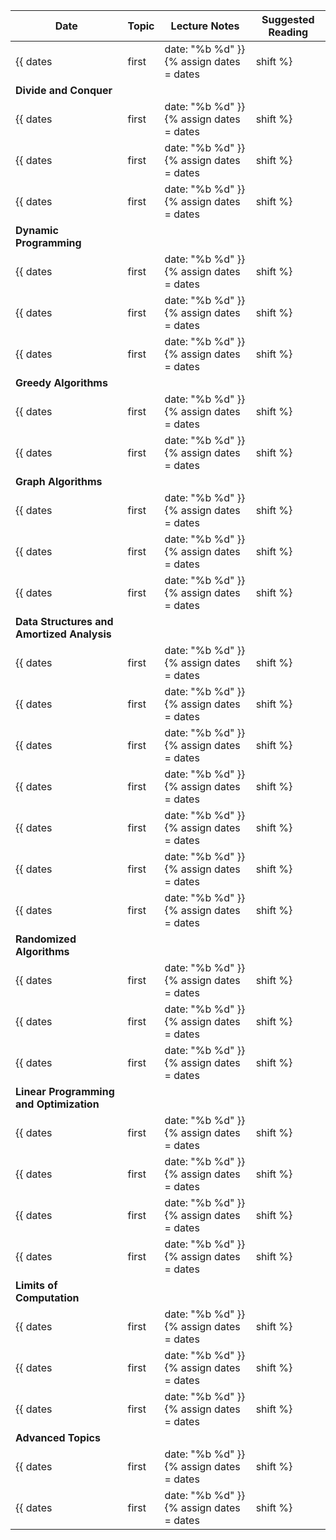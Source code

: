 | Date | Topic | Lecture Notes| Suggested Reading |
|-------|--------|--------|------ |
| {{ dates | first | date: "%b %d" }} {% assign dates = dates | shift %}     | Course Overview and Basics Review | | [Handout on Big-O notation and recurrences from Anupam Gupta](https://www.cs.cmu.edu/afs/cs.cmu.edu/academic/class/15750-s21/www/handouts/recurrences-and-big-oh.pdf), [Chapter 0](https://jeffe.cs.illinois.edu/teaching/algorithms/book/00-intro.pdf) of Algorithms by Jeff Erickson
| **Divide and Conquer** |
| {{ dates | first | date: "%b %d" }} {% assign dates = dates | shift %}     | Proof by Induction, Recursion, Tower of Hanoi, Divide and Conquer, Mergesort | | [Appendix I](https://jeffe.cs.illinois.edu/teaching/algorithms/notes/98-induction.pdf), [Chapter 1](https://jeffe.cs.illinois.edu/teaching/algorithms/book/01-recursion.pdf) of Algorithms by Jeff Erickson
| {{ dates | first | date: "%b %d" }} {% assign dates = dates | shift %}     | Karatsuba Multiplication, Master Theorem | |
| {{ dates | first | date: "%b %d" }} {% assign dates = dates | shift %}     | Strassen's Algorithm, the word-RAM model, Median of Medians | | [Handout about the word-RAM](https://bowaggoner.com/courses/gradalg/notes/lect01-intro.pdf) model by Bo Waggoner, [Notes about word-RAM](https://introtcs.org/public/lec_07_other_models.html) (and models of computation more generally) by Boaz Barak, [Chapter 3.4](https://cs.brown.edu/people/jsavage/book/pdfs/ModelsOfComputation.pdf) of John Savage's textbook gives a fully formal description.
| **Dynamic Programming** |
| {{ dates | first | date: "%b %d" }} {% assign dates = dates | shift %}     | Fibonacci, 0/1 Knapsack, Longest Increasing Subsequence| | [Chapter 3](https://jeffe.cs.illinois.edu/teaching/algorithms/book/03-dynprog.pdf) of Algorithms by Jeff Erickson.
| {{ dates | first | date: "%b %d" }} {% assign dates = dates | shift %}     | Edit Distance | |
| {{ dates | first | date: "%b %d" }} {% assign dates = dates | shift %}     | Optimal BST, 1d K-clustering | |
| **Greedy Algorithms** |
| {{ dates | first | date: "%b %d" }} {% assign dates = dates | shift %}     | Wrap-up 1d K-clustering, Interval Scheduling | | [Chapter 4](https://jeffe.cs.illinois.edu/teaching/algorithms/book/04-greedy.pdf) of Algorithms by Jeff Erickson.
| {{ dates | first | date: "%b %d" }} {% assign dates = dates | shift %}     | Fractional Knapsack, Huffman Coding | | [Notes on fractional knapsack](https://courses.cs.duke.edu/compsci330/spring19/lecture8scribe.pdf) from Rong Ge's class
| **Graph Algorithms** |
| {{ dates | first | date: "%b %d" }} {% assign dates = dates | shift %}     | Wrapup Huffman Coding, Intro to Graphs | | [Chapter 5](https://jeffe.cs.illinois.edu/teaching/algorithms/book/05-graphs.pdf) and [Chapter 6](https://jeffe.cs.illinois.edu/teaching/algorithms/book/06-dfs.pdf) of Algorithms by Jeff Erickson
| {{ dates | first | date: "%b %d" }} {% assign dates = dates | shift %}     | BFS, Shortest Paths, DFS, Topological Sort | |
| {{ dates | first | date: "%b %d" }} {% assign dates = dates | shift %}     | Strongly Connected Components | |
| **Data Structures and Amortized Analysis** |
| {{ dates | first | date: "%b %d" }} {% assign dates = dates | shift %}     | Dijkstra's Algorithm | | [Chapter 8](https://jeffe.cs.illinois.edu/teaching/algorithms/book/08-sssp.pdf) of Algorithms by Jeff Erickson. Advanced reading: Kevin Wayne's slides on [binary & binomial heaps](https://www.cs.princeton.edu/~wayne/kleinberg-tardos/pdf/BinomialHeaps.pdf) and on [Fibonacci heaps](https://www.cs.princeton.edu/~wayne/kleinberg-tardos/pdf/FibonacciHeaps.pdf) |
| {{ dates | first | date: "%b %d" }} {% assign dates = dates | shift %}     | Bellman-Ford, Floyd-Warshall, Amortized Analysis | | [Chapter 9](https://jeffe.cs.illinois.edu/teaching/algorithms/book/09-apsp.pdf) of Algorithms by Jeff Erickson.
| {{ dates | first | date: "%b %d" }} {% assign dates = dates | shift %}     | MIDTERM | | 
| {{ dates | first | date: "%b %d" }} {% assign dates = dates | shift %}     | **Spring Break, No Class** | 
| {{ dates | first | date: "%b %d" }} {% assign dates = dates | shift %}     | **Spring Break, No Class** | 
| {{ dates | first | date: "%b %d" }} {% assign dates = dates | shift %}     | Amortized Analysis | |  [Director's Cut, Chapter 9](https://jeffe.cs.illinois.edu/teaching/algorithms/notes/09-amortize.pdf) of Algorithms by Jeff Erickson
| {{ dates | first | date: "%b %d" }} {% assign dates = dates | shift %}     | Minimum Spanning Trees and Union Find| |  [Chapter 7](https://jeffe.cs.illinois.edu/teaching/algorithms/book/07-mst.pdf) of Algorithms by Jeff Erickson
| **Randomized Algorithms** |
| {{ dates | first | date: "%b %d" }} {% assign dates = dates | shift %}     | Probability Review, Quicksort| | [Director's Cut, Chapter 1](https://jeffe.cs.illinois.edu/teaching/algorithms/notes/01-random.pdf) and [Chapter 2](https://jeffe.cs.illinois.edu/teaching/algorithms/notes/02-nutsbolts.pdf) of Algorithms by Jeff Erickson
| {{ dates | first | date: "%b %d" }} {% assign dates = dates | shift %}     | Hashing | | [Director's Cut, Chapter 5](https://jeffe.cs.illinois.edu/teaching/algorithms/notes/05-hashing.pdf) of Algorithms by Jeff Erickson 
| {{ dates | first | date: "%b %d" }} {% assign dates = dates | shift %}     | Hashing Wrap-up, Balls and Bins | |
| **Linear Programming and Optimization** |
| {{ dates | first | date: "%b %d" }} {% assign dates = dates | shift %}     | Flows and Matchings | | [Chapter 10](https://jeffe.cs.illinois.edu/teaching/algorithms/book/10-maxflow.pdf) of Algorithms by Jeff Erickson 
| {{ dates | first | date: "%b %d" }} {% assign dates = dates | shift %}     | Ford Fulkerson | |
| {{ dates | first | date: "%b %d" }} {% assign dates = dates | shift %}     | Linear Programming, Modeling, Intuition behind algorithms | | [Chapter H](https://jeffe.cs.illinois.edu/teaching/algorithms/notes/H-lp.pdf) of Algorithms by Jeff Erickson
| {{ dates | first | date: "%b %d" }} {% assign dates = dates | shift %}     | Polytopes and Integrality | |
| **Limits of Computation** |
| {{ dates | first | date: "%b %d" }} {% assign dates = dates | shift %}     | Limits of Computation and the Complexity Hierarchy | | [Chapter 12](https://jeffe.cs.illinois.edu/teaching/algorithms/book/12-nphard.pdf) of Algorithms by Jeff Erickson
| {{ dates | first | date: "%b %d" }} {% assign dates = dates | shift %}     | NP-Completeness, Cook-Levin Theorem, Reductions | |
| {{ dates | first | date: "%b %d" }} {% assign dates = dates | shift %}     | More Reductions | |
| **Advanced Topics** |
| {{ dates | first | date: "%b %d" }} {% assign dates = dates | shift %}     | Wrap-up Complexity, Review | |  
| {{ dates | first | date: "%b %d" }} {% assign dates = dates | shift %}     | FINAL | |  